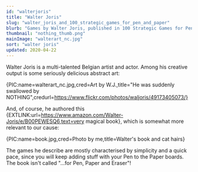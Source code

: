 ```yaml
---
id: "walterjoris"
title: "Walter Joris"
slug: "walter_joris_and_100_strategic_games_for_pen_and_paper"
blurb: "Games by Walter Joris, published in 100 Strategic Games for Pen and Paper"
thumbnail: "nothing_thumb.png"
mainImage: "walterart_nc.jpg"
sort: "walter joris"
updated: 2020-04-22
---
```


Walter Joris is a multi-talented Belgian artist and actor. Among his creative output is some seriously delicious abstract art:

{PIC:name=walterart_nc.jpg,cred=Art by W.J.,title="He was suddenly swallowed by NOTHING",credurl=https://www.flickr.com/photos/waljoris/49173405073/}

And, of course, he authored this {EXTLINK:url=https://www.amazon.com/Walter-Joris/e/B00PEWESQ6,text=very magical book}, which is somewhat more relevant to our cause:

{PIC:name=book.jpg,cred=Photo by me,title=Walter's book and cat hairs}

The games he describe are mostly characterised by simplicity and a quick pace, since you will keep adding stuff with your Pen to the Paper boards. The book isn't called "...for Pen, Paper and Eraser"!
